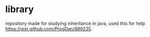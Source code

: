 # library

repository made for studying inheritance in java, used this for help https://gist.github.com/ProgDan/889235.
